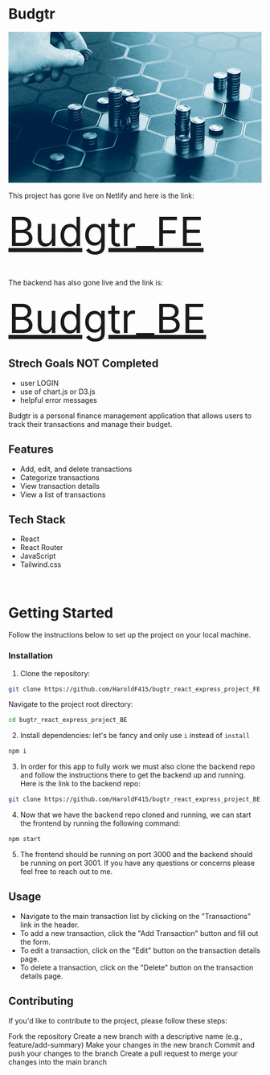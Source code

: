 # Budgtr

<img src="./assets/budgeting_app_banner.jpeg"  width="600" height="300">

This project has gone live on Netlify and here is the link:

<span style="font-size: 5rem"> [Budgtr_FE](https://main--genuine-pavlova-ba431e.netlify.app/) </span>

<br/>

The backend has also gone live and the link is:

<span style="font-size: 5rem">[Budgtr_BE](https://bugtr-be.onrender.com)</span>

## Strech Goals NOT Completed

- user LOGIN
- use of chart.js or D3.js
- helpful error messages

Budgtr is a personal finance management application that allows users to track their transactions and manage their budget.

## Features

- Add, edit, and delete transactions
- Categorize transactions
- View transaction details
- View a list of transactions

## Tech Stack

- React
- React Router
- JavaScript
- Tailwind.css

<br/>

# Getting Started

Follow the instructions below to set up the project on your local machine.

### Installation

1. Clone the repository:

```sh
git clone https://github.com/HaroldF415/bugtr_react_express_project_FE.git

```

Navigate to the project root directory:

```sh
cd bugtr_react_express_project_BE
```

2. Install dependencies: let's be fancy and only use `i` instead of `install`

```sh
npm i
```

3. In order for this app to fully work we must also clone the backend repo and follow the instructions there to get the backend up and running. Here is the link to the backend repo:

```sh
git clone https://github.com/HaroldF415/bugtr_react_express_project_BE.git
```

4. Now that we have the backend repo cloned and running, we can start the frontend by running the following command:

```sh
npm start
```

5. The frontend should be running on port 3000 and the backend should be running on port 3001. If you have any questions or concerns please feel free to reach out to me.

## Usage

- Navigate to the main transaction list by clicking on the "Transactions" link in the header.
- To add a new transaction, click the "Add Transaction" button and fill out the form.
- To edit a transaction, click on the "Edit" button on the transaction details page.
- To delete a transaction, click on the "Delete" button on the transaction details page.

## Contributing

If you'd like to contribute to the project, please follow these steps:

Fork the repository
Create a new branch with a descriptive name (e.g., feature/add-summary)
Make your changes in the new branch
Commit and push your changes to the branch
Create a pull request to merge your changes into the main branch

